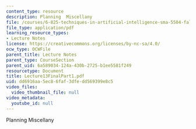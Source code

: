 ```yaml
---
content_type: resource
description: Planning  Miscellany
file: /courses/6-825-techniques-in-artificial-intelligence-sma-5504-fall-2002/dd6916aa5ec86faf3dfedd569399e8c5_Lecture13FinalPart1.pdf
file_type: application/pdf
learning_resource_types:
- Lecture Notes
license: https://creativecommons.org/licenses/by-nc-sa/4.0/
ocw_type: OCWFile
parent_title: Lecture Notes
parent_type: CourseSection
parent_uid: 6a589034-124a-430b-2725-b1ee5581f249
resourcetype: Document
title: Lecture13FinalPart1.pdf
uid: dd6916aa-5ec8-6faf-3dfe-dd569399e8c5
video_files:
  video_thumbnail_file: null
video_metadata:
  youtube_id: null
---
```

Planning  Miscellany